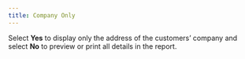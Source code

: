 ```yaml
---
title: Company Only
---
```



Select **Yes** to display only the  address of the customers’ company and select **No**  to preview or print all details in the report.
